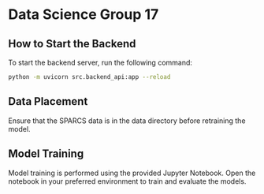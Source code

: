 # Data Science Group 17

## How to Start the Backend
To start the backend server, run the following command:

```bash
python -m uvicorn src.backend_api:app --reload
```

## Data Placement
Ensure that the SPARCS data is in the data directory before retraining the model.

## Model Training
Model training is performed using the provided Jupyter Notebook. Open the notebook in your preferred environment to train and evaluate the models.
